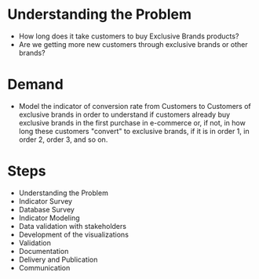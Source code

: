 
# Understanding the Problem
  - How long does it take customers to buy Exclusive Brands products?
  - Are we getting more new customers through exclusive brands or other brands?

# Demand
  - Model the indicator of conversion rate from Customers to Customers of exclusive brands in order to understand if customers already buy exclusive brands in the first purchase in e-commerce or, if not, in how long these customers "convert" to exclusive brands, if it is in order 1, in order 2, order 3, and so on.

# Steps
 - Understanding the Problem
 - Indicator Survey
 - Database Survey
 - Indicator Modeling
 - Data validation with stakeholders
 - Development of the visualizations
 - Validation
 - Documentation
 - Delivery and Publication
 - Communication
